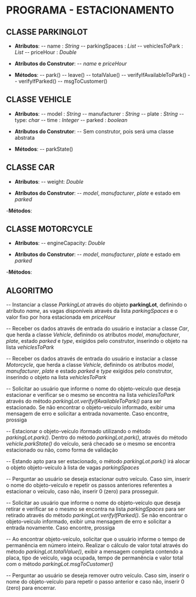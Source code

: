 # PROGRAMA - ESTACIONAMENTO

## CLASSE PARKINGLOT
- **Atributos**:
-- name : *String*
-- parkingSpaces : *List*
-- vehiclesToPark : *List*
-- priceHour : *Double*

- **Atríbutos do Construtor**:
-- *name* e *priceHour*

- **Métodos**:
-- park()
-- leave()
-- totalValue()
-- verifyIfAvailableToPark()
-- verifyIfParked()
-- msgToCustomer()

## CLASSE VEHICLE
- **Atributos**:
-- model : *String*
-- manufacturer : *String*
-- plate : *String*
-- type: *char*
-- time : *Integer*
-- parked : *boolean*

- **Atríbutos do Construtor**:
-- Sem construtor, pois será uma classe abstrata

- **Métodos**:
--  parkState()

## CLASSE CAR
- **Atributos**:
-- weight: *Double*

- **Atríbutos do Construtor**:
-- *model*, *manufacturer*, *plate* e estado em *parked*

-**Métodos**:

## CLASSE MOTORCYCLE
- **Atributos**:
-- engineCapacity: *Double*

- **Atríbutos do Construtor**:
-- *model*, *manufacturer*, *plate* e estado em *parked*

-**Métodos**:

## ALGORITMO
-- Instanciar a classe *ParkingLot* através do objeto **parkingLot**, definindo o atríbuto *name*, as vagas disponíveis através da lista *parkingSpaces* e o valor fixo por hora estacionada em *priceHour*

-- Receber os dados através de entrada do usuário e instaciar a classe *Car*, que herda a classe *Vehicle*, definindo os atríbutos *model*, *manufacturer*, *plate*, estado *parked* e *type*, exigidos pelo construtor, inserindo o objeto na lista *vehiclesToPark*

-- Receber os dados através de entrada do usuário e instaciar a classe *Motorcycle*, que herda a classe *Vehicle*, definindo os atríbutos *model*, *manufacturer*, *plate* e estado *parked* e *type* exigidos pelo construtor, inserindo o objeto na lista *vehiclesToPark*

-- Solicitar ao usuário que informe o nome do objeto-veículo que deseja estacionar e verificar se o mesmo se encontra na lista *vehiclesToPark* através do método *parkingLot.verifyIfAvailableToPark()* para ser estacionado. Se não encontrar o objeto-veículo informado, exibir uma mensagem de erro e solicitar a entrada novamente. Caso encontre, prossiga

-- Estacionar o objeto-veículo iformado utilizando o método *parkingLot.park()*. Dentro do método *parkingLot.park()*, através do método *vehicle.parkState()* do veículo, será checado se o mesmo se encontra estacionado ou não, como forma de validação

-- Estando apto para ser estacionado, o método *parkingLot.park()* irá alocar o objeto objeto-veículo à lista de vagas *parkingSpaces*

-- Perguntar ao usuário se deseja estacionar outro veículo. Caso sim, inserir o nome do objeto-veículo e repetir os passos anteriores referentes a estacionar o veículo, caso não, inserir 0 (zero) para prosseguir.

-- Solicitar ao usuário que informe o nome do objeto-veículo que deseja retirar e verificar se o mesmo se encontra na lista *parkingSpaces* para ser retirado através do método *parkingLot.verifyIfParked()*. Se não encontrar o objeto-veículo informado, exibir uma mensagem de erro e solicitar a entrada novamente. Caso encontre, prossiga

-- Ao encontrar objeto-veículo, solicitar que o usuário informe o tempo de permanência em número inteiro. Realizar o cálculo de valor total através do método *parkingLot.totalValue()*, exibir a mensagem completa contendo a placa, tipo de veículo, vaga ocupada, tempo de permanência e valor total com o método *parkingLot.msgToCustomer()*

-- Perguntar ao usuário se deseja remover outro veículo. Caso sim, inserir o nome do objeto-veículo para repetir o passo anterior e caso não, inserir 0 (zero) para encerrar.
